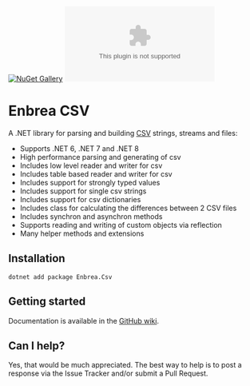 [![NuGet Gallery](https://img.shields.io/badge/NuGet%20Gallery-enbrea.csv-blue.svg)](https://www.nuget.org/packages/Enbrea.Csv/)
![GitHub](https://img.shields.io/github/license/enbrea/enbrea.csv)

# Enbrea CSV

A .NET library for parsing and building [CSV](https://tools.ietf.org/html/rfc4180) strings, streams and files:

+ Supports .NET 6, .NET 7 and .NET 8
+ High performance parsing and generating of csv
+ Includes low level reader and writer for csv
+ Includes table based reader and writer for csv
+ Includes support for strongly typed values
+ Includes support for single csv strings
+ Includes support for csv dictionaries
+ Includes class for calculating the differences between 2 CSV files
+ Includes synchron and asynchron methods
+ Supports reading and writing of custom objects via reflection
+ Many helper methods and extensions 

## Installation

```
dotnet add package Enbrea.Csv
```

## Getting started

Documentation is available in the [GitHub wiki](https://github.com/enbrea/enbrea.csv/wiki).

## Can I help?

Yes, that would be much appreciated. The best way to help is to post a response via the Issue Tracker and/or submit a Pull Request.
